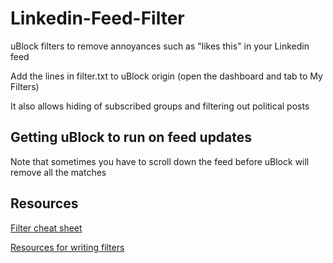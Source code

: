 # Linkedin-Feed-Filter
uBlock filters to remove annoyances such as "likes this" in your Linkedin feed

Add the lines in filter.txt to uBlock origin (open the dashboard and tab to My Filters)

It also allows hiding of subscribed groups and filtering out political posts

## Getting uBlock to run on feed updates

Note that sometimes you have to scroll down the feed before uBlock will remove all the matches

## Resources

[Filter cheat sheet](https://github.com/DandelionSprout/adfilt/blob/master/Wiki/SyntaxMeaningsThatAreActuallyHumanReadable.md)

[Resources for writing filters](https://hub.filterlists.com/t/resources-for-writing-filters/12)

